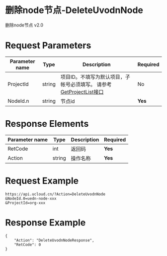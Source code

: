 # 删除node节点-DeleteUvodnNode

删除node节点 v2.0

# Request Parameters
|Parameter name|Type|Description|Required|
|---|---|---|---|
|ProjectId|string|项目ID。不填写为默认项目，子帐号必须填写。 请参考[GetProjectList接口](api/summary/get_project_list)|No|
|NodeId.n|string|节点id|**Yes**|

# Response Elements
|Parameter name|Type|Description|Required|
|---|---|---|---|
|RetCode|int|返回码|**Yes**|
|Action|string|操作名称|**Yes**|

# Request Example
```
https://api.ucloud.cn/?Action=DeleteUvodnNode
&NodeId.0=uedn-node-xxx
&ProjectId=org-xxx
```

# Response Example
```
{
    "Action": "DeleteUvodnNodeResponse", 
    "RetCode": 0
}
```

